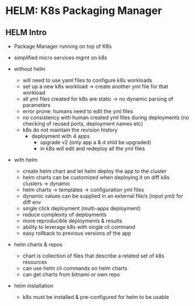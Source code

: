 # HELM: K8s Packaging Manager

## HELM Intro

- Package Manager running on top of K8s
- simplified micro services mgmt on k8s

- without helm
  - will need to use yaml files to configure k8s workloads
  - set up a new k8s workload -> create another yml file for that workload
  - all yml files created for k8s are static -> no dynamic parsing of parameters
  - error prone: humans need to edit the yml files
  - no consistency with human created yml files during deployments (no checking of reused ports, deployment names etc)
  - k8s do not maintain the revision history
    - deployment with 4 apps
      - upgrade v2 (only app a & d shld be upgraded)
      - in k8s will edit and redeploy all the yml files
- with helm
  - create helm chart and let helm deploy the app to the cluster
  - helm charts can be customized when deploying it on diff k8s clusters -> dynamic
  - helm charts -> templates -> configuration yml files
  - dynamic values can be supplied in an external file/s (input.yml) for diff env
  - single click deployment (multi-apps deployment)
  - reduce complexity of deployments
  - more reproducible deployments & results
  - ability to leverage k8s with single cli command
  - easy rollback to previous versions of the app
- helm charts & repos
  - chart is collection of files that describe a related set of k8s resources
  - can use helm cli commands on helm charts
  - can get charts from bitnami or own repo
- helm installation
  - k8s must be installed & pre-configured for helm to be usable
